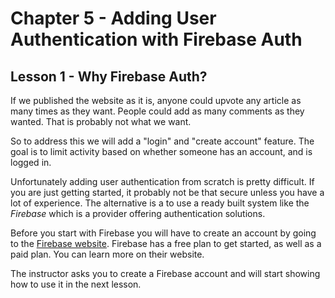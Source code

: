 # Chapter 5 - Adding User Authentication with Firebase Auth
## Lesson 1 - Why Firebase Auth?

If we published the website as it is, anyone could upvote any article as many times as they want. People could add as many comments as they wanted. That is probably not what we want.

So to address this we will add a "login" and "create account" feature. The goal is to limit activity based on whether someone has an account, and is logged in.

Unfortunately adding user authentication from scratch is pretty difficult. If you are just getting started, it probably not be that secure unless you have a lot of experience. The alternative is a to use a ready built system like the *Firebase* which is a provider offering authentication solutions.

Before you start with Firebase you will have to create an account by going to the [Firebase website](https://firebase.google.com/). Firebase has a free plan to get started, as well as a paid plan. You can learn more on their website.

The instructor asks you to create a Firebase account and will start showing how to use it in the next lesson.
